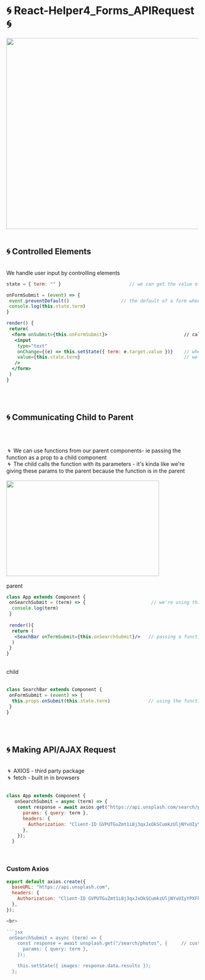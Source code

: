 # 🌀 React-Helper4_Forms_APIRequest 🌀

<img src="https://sunscrapers.com/blog/wp-content/uploads/2018/11/1__DOHv30w-0eI-Ysz5U47Yg.png" height=500 width=900>
<br>
<br>

<h2>🌀 Controlled Elements</h2>
<br>
We handle user input by controlling elements

```jsx
state = { term: "" }                         // we can get the value of input and put it in our state so we can use it 

onFormSubmit = (event) => {
 event.preventDefault()                   // the default of a form when pressing enter is to send it to the back-end; we don't want this
 console.log(this.state.term)
}

render() {
 return(
  <form onSubmit={this.onFormSubmit}>                            // calls onFormSubmit; we're passing a reference to the callback so no () 
   <input 
    type="text"
    onChange={(e) => this.setState({ term: e.target.value })}    // when the input changes we put the value to our state
    value={this.state.term}                                      // we do this so we always have control of the value input; for UI 
   />
  </form>
 )
}
```
<br>
<br>

<h2>🌀 Communicating Child to Parent</h2>
<br>
<br>

&nbsp;🌀&nbsp; We can use functions from our parent components- ie passing the function as a prop to a child component<br>
&nbsp;🌀&nbsp; The child calls the function with its parameters - it's kinda like we're giving these params to the parent because the function is in the parent<br>
<br>
<img src="https://miro.medium.com/max/790/0*Xzkw0-T4Uea3d5Yh.png" height=250 width=400>
<br>
<br>
parent

```jsx
class App extends Component {
 onSearchSubmit = (term) => {                        // we're using this with params from child
  console.log(term)
 }
 
 render(){
  return (
   <SeachBar onTermSubmit={this.onSearchSubmit}/>   // passing a function to child
  )
 }
}
```

<br>
child
<br>
<br>

```jsx
class SearchBar extends Component {
 onFormSubmit = (event) => {
  this.props.onSubmit(this.state.term)              // using the function from <App/> 
 }
}
```
<br>
<br>

<h2>🌀 Making API/AJAX Request</h2>
<br>
&nbsp;🌀&nbsp; AXIOS - third party package<br>
&nbsp;🌀&nbsp; fetch - built in in browsers<br>
<br>

```jsx
class App extends Component {
   onSearchSubmit = async (term) => {
    const response = await axios.get("https://api.unsplash.com/search/photos", {
      params: { query: term },
      headers: {
        Authorization: "Client-ID GVPUTGuZmt1i8j3qxJxOkSCumkzUljNYvUIyYPXFkbg",
      },
    });
  }
```

<br>
<h3>Custom Axios</h3>

```javascript
export default axios.create({
  baseURL: "https://api.unsplash.com",
  headers: {
    Authorization: "Client-ID GVPUTGuZmt1i8j3qxJxOkSCumkzUljNYvUIyYPXFkbg",
  },
});

<br>

```jsx
 onSearchSubmit = async (term) => {
    const response = await unsplash.get("/search/photos", {     // customized axios(unsplash)
      params: { query: term },
    });

    this.setState({ images: response.data.results });
  };
```



